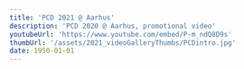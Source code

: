 ```yaml
---
title: 'PCD 2021 @ Aarhus'
description: 'PCD 2020 @ Aarhus, promotional video'
youtubeUrl: 'https://www.youtube.com/embed/P-m_ndQ8D9s'
thumbUrl: '/assets/2021_videoGalleryThumbs/PCDintro.jpg'
date: 1950-01-01
---
```

